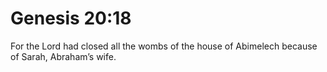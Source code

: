 # Genesis 20:18

For the Lord had closed all the wombs of the house of Abimelech because of Sarah, Abraham’s wife.
